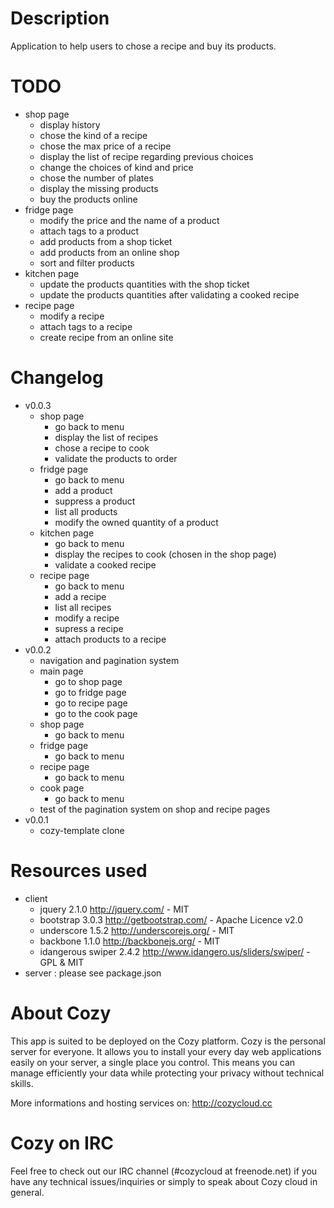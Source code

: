 # Description

Application to help users to chose a recipe and buy its products.


# TODO

* shop page
  * display history
  * chose the kind of a recipe
  * chose the max price of a recipe
  * display the list of recipe regarding previous choices
  * change the choices of kind and price
  * chose the number of plates
  * display the missing products
  * buy the products online
* fridge page
  * modify the price and the name of a product
  * attach tags to a product
  * add products from a shop ticket
  * add products from an online shop
  * sort and filter products
* kitchen page
  * update the products quantities with the shop ticket
  * update the products quantities after validating a cooked recipe
* recipe page
  * modify a recipe
  * attach tags to a recipe
  * create recipe from an online site


# Changelog

* v0.0.3
    * shop page
      * go back to menu
      * display the list of recipes
      * chose a recipe to cook
      * validate the products to order
    * fridge page
      * go back to menu
      * add a product
      * suppress a product
      * list all products
      * modify the owned quantity of a product
    * kitchen page
      * go back to menu
      * display the recipes to cook (chosen in the shop page)
      * validate a cooked recipe
    * recipe page
      * go back to menu
      * add a recipe
      * list all recipes
      * modify a recipe
      * supress a recipe
      * attach products to a recipe
* v0.0.2
    * navigation and pagination system
    * main page
      * go to shop page  
      * go to fridge page
      * go to recipe page
      * go to the cook page
    * shop page
      * go back to menu
    * fridge page
      * go back to menu
    * recipe page
      * go back to menu
    * cook page
      * go back to menu
    * test of the pagination system on shop and recipe pages
* v0.0.1
  * cozy-template clone


# Resources used
* client
  * jquery 2.1.0
    http://jquery.com/ - MIT
  * bootstrap 3.0.3
    http://getbootstrap.com/ - Apache Licence v2.0
  * underscore 1.5.2
    http://underscorejs.org/ - MIT
  * backbone 1.1.0 
    http://backbonejs.org/ - MIT
  * idangerous swiper 2.4.2
    http://www.idangero.us/sliders/swiper/ - GPL & MIT
* server : please see package.json


# About Cozy

This app is suited to be deployed on the Cozy platform. Cozy is the personal
server for everyone. It allows you to install your every day web applications
easily on your server, a single place you control. This means you can manage
efficiently your data while protecting your privacy without technical skills.

More informations and hosting services on:
http://cozycloud.cc


# Cozy on IRC
Feel free to check out our IRC channel (#cozycloud at freenode.net) if you have any technical issues/inquiries or simply to speak about Cozy cloud in general.
